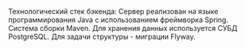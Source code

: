 Технологический стек бэкенда: 
Сервер реализован на языке программирования Java с использованием фреймворка Spring. Система сборки Maven. Для хранения данных используется СУБД PostgreSQL. Для задачи структуры - миграции Flyway.

